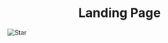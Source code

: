 <h1 align="center">
  Landing Page
</h1>

![Star](https://github.githubassets.com/images/icons/emoji/unicode/1f31f.png)
